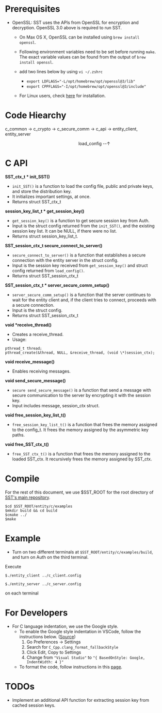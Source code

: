 # Prerequisites

-   OpenSSL:
    SST uses the APIs from OpenSSL for encryption and decryption. OpenSSL 3.0 above is required to run SST.
    -   On Max OS X, OpenSSL can be installed using `brew install openssl`.
    -   Following environment variables need to be set before running `make`. The exact variable values can be found from the output of `brew install openssl`.
    -   add two lines below by using `vi ~/.zshrc`
        -   `export LDFLAGS="-L/opt/homebrew/opt/openssl@3/lib"`
        -   `export CPPFLAGS="-I/opt/homebrew/opt/openssl@3/include"`

    - For Linux users, check [here](https://linuxhint.com/install-openssl-3-from-source/) for installation. 

# Code Hiearchy

c_common -> c_crypto -> c_secure_comm -> c_api -> entity_client, entity_server

&emsp;&emsp;&emsp;&emsp;&emsp;&emsp;&emsp;&emsp;&emsp;&emsp;&emsp;&emsp;&emsp;&emsp;&emsp;&emsp;&emsp; load_config --&uarr;

# C API

**SST_ctx_t \* init_SST()**

-   `init_SST()` is a function to load the config file, public and private keys, and store the distribution key.
-   It initializes important settings, at once.
-   Returns struct SST_ctx_t

**session_key_list_t \* get_session_key()**

-   `get_session_key()` is a function to get secure session key from Auth.
-   Input is the struct config returned from the `init_SST()`, and the existing session key list. It can be NULL, if there were no list.
-   Returns struct session_key_list_t.

**SST_session_ctx_t secure_connect_to_server()**

-   `secure_connect_to_server()` is a function that establishes a secure connection with the entity server in the struct config.
-   Input is the session key received from `get_session_key()` and struct config returned from `load_config()`.
-   Returns struct SST_session_ctx_t

**SST_session_ctx_t \* server_secure_comm_setup()**

-   `server_secure_comm_setup()` is a function that the server continues to wait for the entity client and, if the client tries to connect, proceeds with a secure connection.
-   Input is the struct config.
-   Returns struct SST_session_ctx_t

**void \*receive_thread()**

-   Creates a receive_thread.
-   Usage:

```
pthread_t thread;
pthread_create(&thread, NULL, &receive_thread, (void \*)session_ctx);
```

**void receive_message()**

-   Enables receiving messages.

**void send_secure_message()**

-   `secure send_secure_message()` is a function that send a message with secure communication to the server by encrypting it with the session key.
-   Input includes message, session_ctx struct.

**void free_session_key_list_t()**

-   `free_session_key_list_t()` is a function that frees the memory assigned to the config_t. It frees the memory assigned by the asymmetric key paths.

**void free_SST_ctx_t()**

-   `free_SST_ctx_t()` is a function that frees the memory assigned to the loaded SST_ctx. It recursively frees the memory assigned by SST_ctx.

# Compile

For the rest of this document, we use $SST_ROOT for the root directory of [SST's main repository](https://github.com/iotauth/iotauth/).


```
$cd $SST_ROOT/entity/c/examples
$mkdir build && cd build
$cmake ../
$make
```

# Example

-   Turn on two different terminals at `$SST_ROOT/entity/c/examples/build`, and turn on Auth on the third terminal.

Execute

`$./entity_client ../c_client.config`

`$./entity_server ../c_server.config`

on each terminal

# For Developers

-   For C language indentation, we use the Google style.
    -   To enable the Google style indentation in VSCode, follow the instructions below. ([Source](https://stackoverflow.com/questions/46111834/format-curly-braces-on-same-line-in-c-vscode))
        1. Go Preferences -> Settings
        2. Search for `C_Cpp.clang_format_fallbackStyle`
        3. Click Edit, Copy to Settings
        4. Change from `"Visual Studio"` to `"{ BasedOnStyle: Google, IndentWidth: 4 }"`
    -   To format the code, follow instructions in this [page](https://code.visualstudio.com/docs/editor/codebasics#_formatting).

# TODOs

-   Implement an additional API function for extracting session key from cached session keys.

